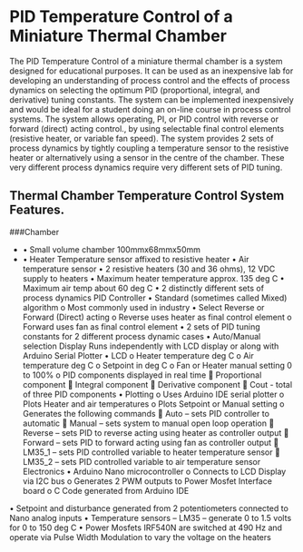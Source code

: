 # PID Temperature Control of a Miniature Thermal Chamber
The PID Temperature Control of a miniature thermal chamber is a system designed for educational purposes. It can be used as an inexpensive lab for developing an understanding of process control and the effects of process dynamics on selecting the optimum PID (proportional, integral, and derivative) tuning constants.
The system can be implemented inexpensively and would be ideal for a student doing an on-line course in process control systems.
The system allows operating, PI, or PID control with reverse or forward (direct) acting control., by using selectable final control elements (resistive heater, or variable fan speed).
The system provides 2 sets of process dynamics by tightly coupling a temperature sensor to the resistive heater or alternatively using a sensor in the centre of the chamber. These very different process dynamics require very different sets of PID tuning.

## Thermal Chamber Temperature Control System Features.
###Chamber
* •	Small volume chamber 100mmx68mmx50mm
* •	Heater Temperature sensor affixed to resistive heater
•	Air temperature sensor
•	2 resistive heaters (30 and 36 ohms), 12 VDC supply to heaters
•	Maximum heater temperature approx. 135 deg C
•	Maximum air temp about 60 deg C
•	2 distinctly different sets of process dynamics
PID Controller
•	Standard (sometimes called Mixed) algorithm
o	Most commonly used in industry
•	Select Reverse or Forward (Direct) acting
o	Reverse uses heater as final control element
o	Forward uses fan as final control element
•	2 sets of PID tuning constants for 2 different process dynamic cases
•	Auto/Manual selection
Display
Runs independently with LCD display or along with Arduino Serial Plotter
•	LCD
o	Heater temperature deg C
o	Air temperature deg C
o	Setpoint in deg C
o	Fan or Heater manual setting 0 to 100%
o	PID components displayed in real time
	Proportional component
	Integral component
	Derivative component
	Cout - total of three PID components
•	Plotting
o	Uses Arduino IDE serial plotter
o	Plots Heater and air temperatures
o	Plots Setpoint or Manual setting
o	Generates the following commands
	Auto – sets PID controller to automatic
	Manual – sets system to manual  open loop operation
	Reverse – sets PID to reverse acting using heater as controller output
	Forward – sets PID to forward acting using fan as controller output
	LM35_1 – sets PID controlled variable to heater temperature sensor
	LM35_2 – sets PID controlled variable to air temperature sensor
 
Electronics
•	Arduino Nano microcontroller
o	Connects to LCD Display via I2C bus
o	Generates 2 PWM outputs to Power Mosfet Interface board
o	C Code generated from Arduino IDE

•	Setpoint and disturbance generated from 2 potentiometers connected to Nano analog inputs 
•	Temperature sensors – LM35 – generate 0 to 1.5 volts for 0 to 150 deg C
•	Power Mosfets IRF540N are switched  at 490 Hz and operate via Pulse Width Modulation to vary the voltage on the heaters

